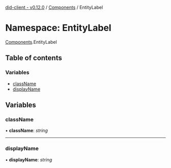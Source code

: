 [did-client - v0.12.0](../README.md) / [Components](components.md) / EntityLabel

# Namespace: EntityLabel

[Components](components.md).EntityLabel

## Table of contents

### Variables

- [className](components.entitylabel.md#classname)
- [displayName](components.entitylabel.md#displayname)

## Variables

### className

• **className**: *string*

___

### displayName

• **displayName**: *string*
